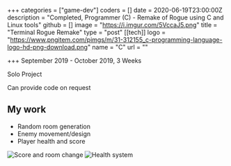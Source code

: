 +++
categories = ["game-dev"]
coders = []
date = 2020-06-19T23:00:00Z
description = "Completed, Programmer (C) - Remake of Rogue using C and Linux tools"
github = []
image = "https://i.imgur.com/5VccaJ5.png"
title = "Terminal Rogue Remake"
type = "post"
[[tech]]
logo = "https://www.pngitem.com/pimgs/m/31-312155_c-programming-language-logo-hd-png-download.png"
name = "C"
url = ""

+++
September 2019 - October 2019, 3 Weeks

Solo Project

Can provide code on request

## My work
* Random room generation
* Enemy movement/design
* Player health and score

![Score and room change](/images/portfolio/rogue2.gif)
![Health system](/images/portfolio/rogue3.gif)
